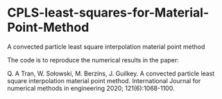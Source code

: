 # CPLS-least-squares-for-Material-Point-Method
A convected particle least square interpolation material point method

The code is to reproduce the numerical results in the paper:

Q. A Tran, W. Sołowski, M. Berzins, J. Guilkey. 
A convected particle least square interpolation material point method. 
International Journal for numerical methods in engineering 2020; 121(6):1068-1100. 
